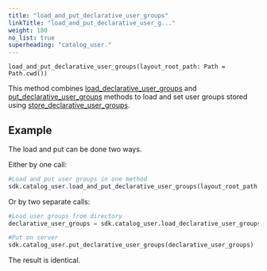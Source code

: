 ```yaml
---
title: "load_and_put_declarative_user_groups"
linkTitle: "load_and_put_declarative_user_g..."
weight: 180
no_list: true
superheading: "catalog_user."
---
```


<!-- TODO -->

``load_and_put_declarative_user_groups(layout_root_path: Path = Path.cwd())``

This method combines [load_declarative_user_groups](../load_declarative_user_groups) and [put_declarative_user_groups](../put_declarative_user_groups) methods to load and
set user groups stored using [store_declarative_user_groups](../store_declarative_user_groups).

## Example

The load and put can be done two ways.

Either by one call:

```python
#Load and put user groups in one method
sdk.catalog_user.load_and_put_declarative_user_groups(layout_root_path = Path.cwd())
```
Or by two separate calls:

```python
#Load user groups from directory
declarative_user_groups = sdk.catalog_user.load_declarative_user_groups(layout_root_path = Path.cwd())

#Put on server
sdk.catalog_user.put_declarative_user_groups(declarative_user_groups)
```

The result is identical.
